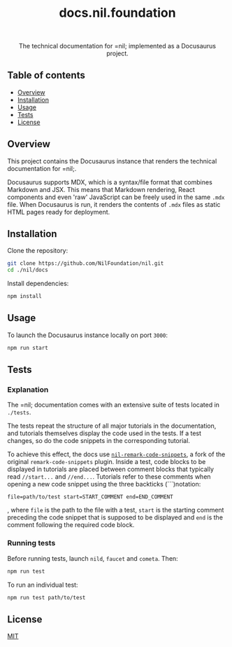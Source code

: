 <h1 align="center">docs.nil.foundation</h1>

<br />

<p align="center">
  The technical documentation for =nil; implemented as a Docusaurus project.
</p>

## Table of contents

* [Overview](#overview)
* [Installation](#installation)
* [Usage](#usage)
* [Tests](#tests)
* [License](#license)

## Overview

This project contains the Docusaurus instance that renders the technical documentation for =nil;.

Docusaurus supports MDX, which is a syntax/file format that combines Markdown and JSX. This means that Markdown rendering, React components and even 'raw' JavaScript can be freely used in the same `.mdx` file. When Docusaurus is run, it renders the contents of `.mdx` files as static HTML pages ready for deployment.

## Installation

Clone the repository:

```bash
git clone https://github.com/NilFoundation/nil.git
cd ./nil/docs
```
Install dependencies:

```bash
npm install
```

## Usage

To launch the Docusaurus instance locally on port `3000`:

```bash
npm run start
```

## Tests

### Explanation

The =nil; documentation comes with an extensive suite of tests located in `./tests`. 

The tests repeat the structure of all major tutorials in the documentation, and tutorials themselves display the code used in the tests. If a test changes, so do the code snippets in the corresponding tutorial.

To achieve this effect, the docs use [`nil-remark-code-snippets`](https://github.com/khannanov-nil/remark-code-snippets), a fork of the original `remark-code-snippets` plugin. Inside a test, code blocks to be displayed in tutorials are placed between comment blocks that typically read `//start...` and `//end...`. Tutorials refer to these comments when opening a new code snippet using the three backticks (```)notation:

```
file=path/to/test start=START_COMMENT end=END_COMMENT
```

, where `file` is the path to the file with a test, `start` is the starting comment preceding the code snippet that is supposed to be displayed and `end` is the comment following the required code block.

### Running tests

Before running tests, launch `nild`, `faucet` and `cometa`. Then:

```bash
npm run test
```

To run an individual test:

```bash
npm run test path/to/test
```

## License

[MIT](./LICENSE)
